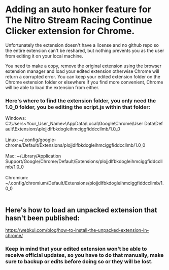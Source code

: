  # Adding an auto honker feature for The Nitro Stream Racing Continue Clicker extension for Chrome.

Unfortunately the extension doesn't have a license and no github repo so the entire extension can't be reshared, but nothing prevents you as the user from editing it on your local machine.

You need to make a copy, remove the original extension using the browser extension manager and load your edited extension otherwise Chrome will return a corrupted error.
You can keep your edited extension folder on the Chrome extension folder or elsewhere if you find more convenient, Chrome will be able to load the extension from either.

### Here's where to find the extension folder, you only need the 1.0_0 folder, you be editing the script.js within that folder:

Windows: C:\Users\<Your_User_Name>\AppData\Local\Google\Chrome\User&nbsp;Data\Default\Extensions\plojjdlfbkdogleihmciggfiddccllmb/1.0_0  <br>
<br>
Linux: ~/.config/google-chrome/Default/Extensions/plojjdlfbkdogleihmciggfiddccllmb/1.0_0 <br>
<br>
Mac: ~/Library/Application Support/Google/Chrome/Default/Extensions/plojjdlfbkdogleihmciggfiddccllmb/1.0_0 <br>
<br>
Chromium: ~/.config/chromium/Default/Extensions/plojjdlfbkdogleihmciggfiddccllmb/1.0_0 <br>
<br>

## Here's how to load an unpacked extension that hasn't been published:
https://webkul.com/blog/how-to-install-the-unpacked-extension-in-chrome/


### Keep in mind that your edited extension won't be able to receive official updates, so you have to do that manually, make sure to backup or edits before doing so or they will be lost.
